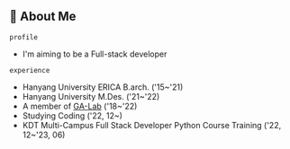 ## 🤔 **About Me**

`profile`
  - I'm aiming to be a Full-stack developer

`experience`
  - Hanyang University ERICA B.arch. ('15~'21)
  - Hanyang University M.Des. ('21~'22)
  - A member of [GA-Lab](https://www.g-a-lab.com/) ('18~'22)
  - Studying Coding ('22, 12~)
  - KDT Multi-Campus Full Stack Developer Python Course Training ('22, 12~'23, 06)
